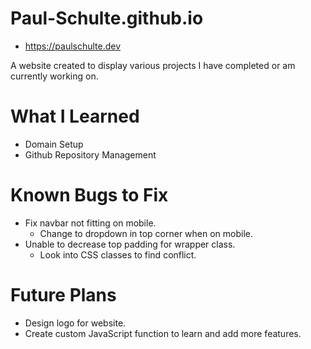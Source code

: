 # Paul-Schulte.github.io

* https://paulschulte.dev

A website created to display various projects I have completed or am currently working on.

# What I Learned

* Domain Setup
* Github Repository Management

# Known Bugs to Fix

* Fix navbar not fitting on mobile.
  * Change to dropdown in top corner when on mobile.
* Unable to decrease top padding for wrapper class.
  * Look into CSS classes to find conflict.

# Future Plans

* Design logo for website.
* Create custom JavaScript function to learn and add more features.
